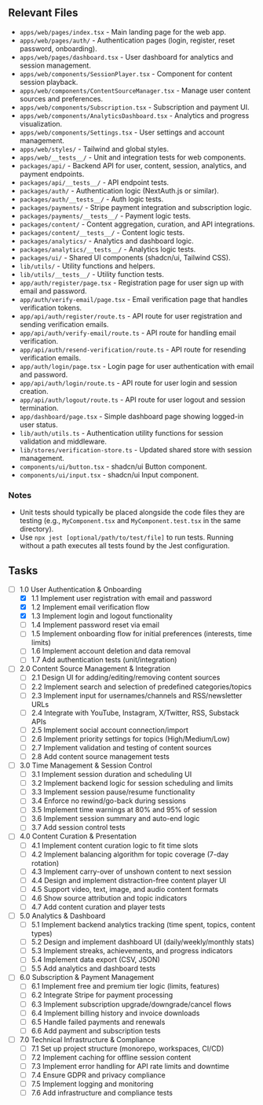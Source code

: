 ## Relevant Files

- `apps/web/pages/index.tsx` - Main landing page for the web app.
- `apps/web/pages/auth/` - Authentication pages (login, register, reset password, onboarding).
- `apps/web/pages/dashboard.tsx` - User dashboard for analytics and session management.
- `apps/web/components/SessionPlayer.tsx` - Component for content session playback.
- `apps/web/components/ContentSourceManager.tsx` - Manage user content sources and preferences.
- `apps/web/components/Subscription.tsx` - Subscription and payment UI.
- `apps/web/components/AnalyticsDashboard.tsx` - Analytics and progress visualization.
- `apps/web/components/Settings.tsx` - User settings and account management.
- `apps/web/styles/` - Tailwind and global styles.
- `apps/web/__tests__/` - Unit and integration tests for web components.
- `packages/api/` - Backend API for user, content, session, analytics, and payment endpoints.
- `packages/api/__tests__/` - API endpoint tests.
- `packages/auth/` - Authentication logic (NextAuth.js or similar).
- `packages/auth/__tests__/` - Auth logic tests.
- `packages/payments/` - Stripe payment integration and subscription logic.
- `packages/payments/__tests__/` - Payment logic tests.
- `packages/content/` - Content aggregation, curation, and API integrations.
- `packages/content/__tests__/` - Content logic tests.
- `packages/analytics/` - Analytics and dashboard logic.
- `packages/analytics/__tests__/` - Analytics logic tests.
- `packages/ui/` - Shared UI components (shadcn/ui, Tailwind CSS).
- `lib/utils/` - Utility functions and helpers.
- `lib/utils/__tests__/` - Utility function tests.
- `app/auth/register/page.tsx` - Registration page for user sign up with email and password.
- `app/auth/verify-email/page.tsx` - Email verification page that handles verification tokens.
- `app/api/auth/register/route.ts` - API route for user registration and sending verification emails.
- `app/api/auth/verify-email/route.ts` - API route for handling email verification.
- `app/api/auth/resend-verification/route.ts` - API route for resending verification emails.
- `app/auth/login/page.tsx` - Login page for user authentication with email and password.
- `app/api/auth/login/route.ts` - API route for user login and session creation.
- `app/api/auth/logout/route.ts` - API route for user logout and session termination.
- `app/dashboard/page.tsx` - Simple dashboard page showing logged-in user status.
- `lib/auth/utils.ts` - Authentication utility functions for session validation and middleware.
- `lib/stores/verification-store.ts` - Updated shared store with session management.
- `components/ui/button.tsx` - shadcn/ui Button component.
- `components/ui/input.tsx` - shadcn/ui Input component.

### Notes

- Unit tests should typically be placed alongside the code files they are testing (e.g., `MyComponent.tsx` and `MyComponent.test.tsx` in the same directory).
- Use `npx jest [optional/path/to/test/file]` to run tests. Running without a path executes all tests found by the Jest configuration.

## Tasks

- [ ] 1.0 User Authentication & Onboarding
  - [x] 1.1 Implement user registration with email and password
  - [x] 1.2 Implement email verification flow
  - [x] 1.3 Implement login and logout functionality
  - [ ] 1.4 Implement password reset via email
  - [ ] 1.5 Implement onboarding flow for initial preferences (interests, time limits)
  - [ ] 1.6 Implement account deletion and data removal
  - [ ] 1.7 Add authentication tests (unit/integration)

- [ ] 2.0 Content Source Management & Integration
  - [ ] 2.1 Design UI for adding/editing/removing content sources
  - [ ] 2.2 Implement search and selection of predefined categories/topics
  - [ ] 2.3 Implement input for usernames/channels and RSS/newsletter URLs
  - [ ] 2.4 Integrate with YouTube, Instagram, X/Twitter, RSS, Substack APIs
  - [ ] 2.5 Implement social account connection/import
  - [ ] 2.6 Implement priority settings for topics (High/Medium/Low)
  - [ ] 2.7 Implement validation and testing of content sources
  - [ ] 2.8 Add content source management tests

- [ ] 3.0 Time Management & Session Control
  - [ ] 3.1 Implement session duration and scheduling UI
  - [ ] 3.2 Implement backend logic for session scheduling and limits
  - [ ] 3.3 Implement session pause/resume functionality
  - [ ] 3.4 Enforce no rewind/go-back during sessions
  - [ ] 3.5 Implement time warnings at 80% and 95% of session
  - [ ] 3.6 Implement session summary and auto-end logic
  - [ ] 3.7 Add session control tests

- [ ] 4.0 Content Curation & Presentation
  - [ ] 4.1 Implement content curation logic to fit time slots
  - [ ] 4.2 Implement balancing algorithm for topic coverage (7-day rotation)
  - [ ] 4.3 Implement carry-over of unshown content to next session
  - [ ] 4.4 Design and implement distraction-free content player UI
  - [ ] 4.5 Support video, text, image, and audio content formats
  - [ ] 4.6 Show source attribution and topic indicators
  - [ ] 4.7 Add content curation and player tests

- [ ] 5.0 Analytics & Dashboard
  - [ ] 5.1 Implement backend analytics tracking (time spent, topics, content types)
  - [ ] 5.2 Design and implement dashboard UI (daily/weekly/monthly stats)
  - [ ] 5.3 Implement streaks, achievements, and progress indicators
  - [ ] 5.4 Implement data export (CSV, JSON)
  - [ ] 5.5 Add analytics and dashboard tests

- [ ] 6.0 Subscription & Payment Management
  - [ ] 6.1 Implement free and premium tier logic (limits, features)
  - [ ] 6.2 Integrate Stripe for payment processing
  - [ ] 6.3 Implement subscription upgrade/downgrade/cancel flows
  - [ ] 6.4 Implement billing history and invoice downloads
  - [ ] 6.5 Handle failed payments and renewals
  - [ ] 6.6 Add payment and subscription tests

- [ ] 7.0 Technical Infrastructure & Compliance
  - [ ] 7.1 Set up project structure (monorepo, workspaces, CI/CD)
  - [ ] 7.2 Implement caching for offline session content
  - [ ] 7.3 Implement error handling for API rate limits and downtime
  - [ ] 7.4 Ensure GDPR and privacy compliance
  - [ ] 7.5 Implement logging and monitoring
  - [ ] 7.6 Add infrastructure and compliance tests 